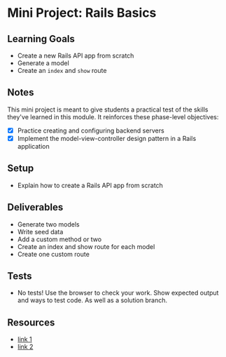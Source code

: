 # Mini Project: Rails Basics

## Learning Goals

- Create a new Rails API app from scratch
- Generate a model
- Create an `index` and `show` route

## Notes

This mini project is meant to give students a practical test of the skills
they've learned in this module. It reinforces these phase-level objectives:

- [x] Practice creating and configuring backend servers
- [x] Implement the model-view-controller design pattern in a Rails application

## Setup

- Explain how to create a Rails API app from scratch

## Deliverables

- Generate two models
- Write seed data
- Add a custom method or two
- Create an index and show route for each model
- Create one custom route

## Tests

- No tests! Use the browser to check your work. Show expected output and ways to
  test code. As well as a solution branch.

## Resources

- [link 1](example.com)
- [link 2](example.com)
